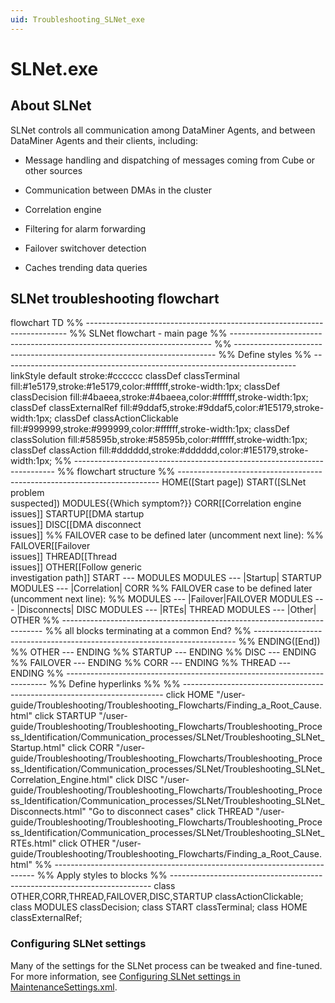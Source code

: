 ```yaml
---
uid: Troubleshooting_SLNet_exe
---
```


# SLNet.exe

## About SLNet

SLNet controls all communication among DataMiner Agents, and between DataMiner Agents and their clients, including:

- Message handling and dispatching of messages coming from Cube or other sources

- Communication between DMAs in the cluster

- Correlation engine

- Filtering for alarm forwarding

- Failover switchover detection

- Caches trending data queries

## SLNet troubleshooting flowchart

<div class="mermaid">
flowchart TD
%% -------------------------------------------------------------------------
%% SLNet flowchart - main page
%% -------------------------------------------------------------------------
%% -------------------------------------------------------------------------
%% Define styles
%% -------------------------------------------------------------------------
linkStyle default stroke:#cccccc
classDef classTerminal fill:#1e5179,stroke:#1e5179,color:#ffffff,stroke-width:1px;
classDef classDecision fill:#4baeea,stroke:#4baeea,color:#ffffff,stroke-width:1px;
classDef classExternalRef fill:#9ddaf5,stroke:#9ddaf5,color:#1E5179,stroke-width:1px;
classDef classActionClickable fill:#999999,stroke:#999999,color:#ffffff,stroke-width:1px;
classDef classSolution fill:#58595b,stroke:#58595b,color:#ffffff,stroke-width:1px;
classDef classAction fill:#dddddd,stroke:#dddddd,color:#1E5179,stroke-width:1px;
%% -------------------------------------------------------------------------
%% flowchart structure
%% -------------------------------------------------------------------------
  HOME([Start page])
  START([SLNet problem <br />suspected])
  MODULES{{Which symptom?}}
    CORR[[Correlation engine<br/>issues]]
    STARTUP[[DMA startup<br/>issues]]
    DISC[[DMA disconnect<br/>issues]]
%% FAILOVER case to be defined later (uncomment next line):
%% FAILOVER[[Failover<br/>issues]]
    THREAD[[Thread<br/>issues]]
    OTHER[[Follow generic<br/>investigation path]]
     START --- MODULES
	 MODULES --- |Startup| STARTUP
	 MODULES --- |Correlation| CORR
%% FAILOVER case to be defined later (uncomment next line):
%% MODULES --- |Failover|FAILOVER
   MODULES --- |Disconnects| DISC
	 MODULES --- |RTEs| THREAD
   MODULES --- |Other| OTHER
%% -------------------------------------------------------------------------	
%% all blocks terminating at a common End?
%% -------------------------------------------------------------------------
%%    ENDING([End])
%%	  OTHER --- ENDING
%%    STARTUP --- ENDING
%%    DISC --- ENDING
%%    FAILOVER --- ENDING
%%    CORR --- ENDING
%% 	  THREAD --- ENDING
%% -------------------------------------------------------------------------
%% Define hyperlinks %%
%% -------------------------------------------------------------------------
click HOME "/user-guide/Troubleshooting/Troubleshooting_Flowcharts/Finding_a_Root_Cause.html"
click STARTUP "/user-guide/Troubleshooting/Troubleshooting_Flowcharts/Troubleshooting_Process_Identification/Communication_processes/SLNet/Troubleshooting_SLNet_Startup.html"
click CORR "/user-guide/Troubleshooting/Troubleshooting_Flowcharts/Troubleshooting_Process_Identification/Communication_processes/SLNet/Troubleshooting_SLNet_Correlation_Engine.html"
click DISC "/user-guide/Troubleshooting/Troubleshooting_Flowcharts/Troubleshooting_Process_Identification/Communication_processes/SLNet/Troubleshooting_SLNet_Disconnects.html" "Go to disconnect cases"
click THREAD "/user-guide/Troubleshooting/Troubleshooting_Flowcharts/Troubleshooting_Process_Identification/Communication_processes/SLNet/Troubleshooting_SLNet_RTEs.html"
click OTHER "/user-guide/Troubleshooting/Troubleshooting_Flowcharts/Finding_a_Root_Cause.html"
%% -------------------------------------------------------------------------
%% Apply styles to blocks
%% -------------------------------------------------------------------------
class OTHER,CORR,THREAD,FAILOVER,DISC,STARTUP classActionClickable;
class MODULES classDecision;
class START classTerminal;
class HOME classExternalRef;
</div>

### Configuring SLNet settings

Many of the settings for the SLNet process can be tweaked and fine-tuned. For more information, see [Configuring SLNet settings in MaintenanceSettings.xml](xref:Configuration_of_DataMiner_processes#configuring-slnet-settings-in-maintenancesettingsxml).

